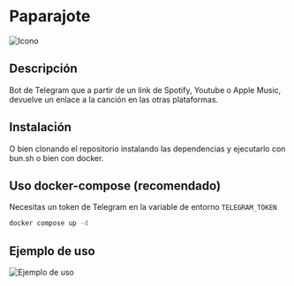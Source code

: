 # Paparajote

![Icono](https://edu.lifes-a-me.me/6lpMSfI5o.jpeg)

## Descripción

Bot de Telegram que a partir de un link de Spotify, Youtube o Apple Music, devuelve un enlace a la canción en las otras plataformas.

## Instalación

O bien clonando el repositorio instalando las dependencias y ejecutarlo con bun.sh o bien con docker.

## Uso docker-compose (recomendado)

Necesitas un token de Telegram en la variable de entorno `TELEGRAM_TOKEN`

```bash
docker compose up -d
```

## Ejemplo de uso

![Ejemplo de uso](https://edu.lifes-a-me.me/6lpM1xvza.gif)

